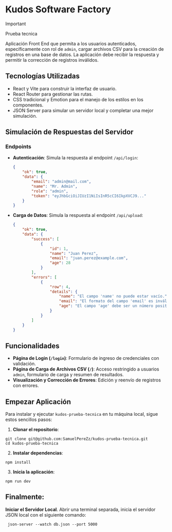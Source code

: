 # Kudos Software Factory

> [!IMPORTANT]
> Prueba tecnica

Aplicación Front End que permita a los usuarios autenticados, específicamente con rol de `admin`, cargar archivos CSV para la creación de registros en una base de datos. La aplicación debe recibir la respuesta y permitir la corrección de registros inválidos.

## Tecnologías Utilizadas

- React y Vite para construir la interfaz de usuario.
- React Router para gestionar las rutas.
- CSS tradicional y Emotion para el manejo de los estilos en los componentes.
- JSON Server para simular un servidor local y completar una mejor simulación.

## Simulación de Respuestas del Servidor

### Endpoints

- **Autenticación**: Simula la respuesta al endpoint `/api/login`:

    ```json
    {
        "ok": true,
        "data": {
            "email": "admin@mail.com",
            "name": "Mr. Admin",
            "role": "admin",
            "token": "eyJhbGciOiJIUzI1NiIsInR5cCI6IkpXVCJ9..."
        }
    }
    ```

- **Carga de Datos**: Simula la respuesta al endpoint `/api/upload`:

    ```json
    {
        "ok": true,
        "data": {
            "success": [
                {
                    "id": 1,
                    "name": "Juan Perez",
                    "email": "juan.perez@example.com",
                    "age": 28
                }
            ],
            "errors": [
                {
                    "row": 4,
                    "details": {
                        "name": "El campo 'name' no puede estar vacío.",
                        "email": "El formato del campo 'email' es inválido.",
                        "age": "El campo 'age' debe ser un número positivo."
                    }
                }
            ]
        }
    }
    ```

## Funcionalidades

- **Página de Login (`/login`)**: Formulario de ingreso de credenciales con validación.
- **Página de Carga de Archivos CSV (`/`)**: Acceso restringido a usuarios `admin`, formulario de carga y resumen de resultados.
- **Visualización y Corrección de Errores**: Edición y reenvío de registros con errores.

## Empezar Aplicación

Para instalar y ejecutar `kudos-prueba-tecnica` en tu máquina local, sigue estos sencillos pasos:

1. **Clonar el repositorio**:

  ```shell
  git clone git@github.com:SamuelPereZz/kudos-prueba-tecnica.git
  cd kudos-prueba-tecnica
  ```

2. **Instalar dependencias**:
   
  ```shell
  npm install
  ```

3. **Inicia la aplicación**:

```shell
npm run dev
```

## Finalmente:
**Iniciar el Servidor Local**. Abrir una terminal separada, inicia el servidor JSON local con el siguiente comando:
   
  ```shell
   json-server --watch db.json --port 5000
  ```
